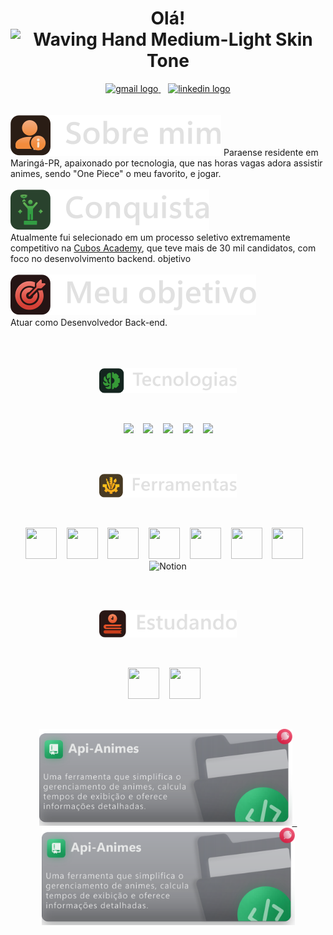  
<h1 align="center">Olá!<img src="https://raw.githubusercontent.com/Tarikul-Islam-Anik/Animated-Fluent-Emojis/master/Emojis/Hand%20gestures/Waving%20Hand%20Medium-Light%20Skin%20Tone.png" alt="Waving Hand Medium-Light Skin Tone" width="40" height="40" /></h1>

<div align="center"> 
  <a href="mailto:cleberSanches59@gmail.com" target="_blank">
    <img src="https://github.com/Cleber-Sanches/icons-github/blob/main/email.svg" height="26" alt="gmail logo"  />
  </a> &nbsp;&nbsp;
   <a href="https://www.linkedin.com/in/cleber-sanches-024414230/" target="_blank">
    <img src="https://github.com/Cleber-Sanches/icons-github/blob/main/linkedin.svg" height="26" alt="linkedin logo"/>
  </a>
</div>
</br>
</br>
<!--sobre-->
<img src="https://github.com/Cleber-Sanches/Cleber-Sanches/blob/main/sobre.svg"> 
Paraense residente em Maringá-PR, apaixonado por tecnologia, que nas horas vagas adora assistir animes, sendo "One Piece" o meu favorito, e jogar.
</br>
</br>
<!--conquista-->
<div>
<img src="https://github.com/Cleber-Sanches/Cleber-Sanches/blob/main/conquista.svg"></br>
 Atualmente fui selecionado em um processo seletivo extremamente competitivo na <a href="https://cubos.academy/" target="_blank">Cubos Academy</a>, que teve mais de 30 mil candidatos, com foco no desenvolvimento backend.
objetivo
</div>
</br>
<!-- Objetivo -->
<div>
 <img src="https://github.com/Cleber-Sanches/Cleber-Sanches/blob/main/objetivo.svg"></br>
 Atuar como Desenvolvedor Back-end.
</div>
 
              
</br>
</br>
</br>
<!-- tecnologias -->
<p align="center">
 <img src="https://github.com/Cleber-Sanches/Cleber-Sanches/blob/main/tecnologias-2.svg" style="width: 220px">
</p>
</br>
<p align="center">
   <img src="https://github.com/Cleber-Sanches/icons-github/blob/main/icons/css.svg" style="width: 50px;">&nbsp;&nbsp;&nbsp;
  <img src="https://github.com/Cleber-Sanches/icons-github/blob/main/icons/html.svg" style="width: 50px;">&nbsp;&nbsp;&nbsp;
 <img src="https://github.com/Cleber-Sanches/icons-github/blob/main/icons/javascript.svg" style="width: 50px;">&nbsp;&nbsp;&nbsp;
 <img src="https://github.com/Cleber-Sanches/icons-github/blob/main/icons/nodejs.svg" style="width: 50px;">&nbsp;&nbsp;&nbsp;
 <img src="https://github.com/Cleber-Sanches/icons-github/blob/main/icons/expressjs.svg" style="width: 50px;">
</p>
</br>
</br>
<!-- ferramentas -->
<p align="center">
 <img src="https://github.com/Cleber-Sanches/Cleber-Sanches/blob/main/ferramentas.svg" style="width: 220px">
</p>
</br>
<p align="center">
  <img src="https://github.com/Cleber-Sanches/icons-github/blob/main/icons/git.svg" style="width: 50px; height: 50px;">&nbsp;&nbsp;&nbsp;
  <img src="https://github.com/Cleber-Sanches/icons-github/blob/main/icons/vscode.svg" style="width: 50px; height: 50px;">&nbsp;&nbsp;&nbsp;
  <img src="https://github.com/Cleber-Sanches/icons-github/blob/main/icons/github.svg" style="width: 50px; height: 50px;">&nbsp;&nbsp;&nbsp;
  <img src="https://github.com/Cleber-Sanches/icons-github/blob/main/icons/insomnia.svg" style="width: 50px; height: 50px;">&nbsp;&nbsp;&nbsp;
  <img src="https://github.com/Cleber-Sanches/icons-github/blob/main/icons/illustrator.svg" style="width: 50px; height: 50px;">&nbsp;&nbsp;&nbsp;
  <img src="https://github.com/Cleber-Sanches/icons-github/blob/main/icons/ps.svg" style="width: 50px; height: 50px;">&nbsp;&nbsp;&nbsp;
  <img src="https://github.com/Cleber-Sanches/icons-github/blob/main/icons/discord.svg" style="width: 50px; height: 50px;">&nbsp;&nbsp;&nbsp;
  <img src="https://github.com/Cleber-Sanches/icons-github/blob/main/icons/notion.svg" alt="Notion" style="width: 50px; height: 50px;">
</p>
</br>
</br>
<!-- estudando atualmente -->
<p align="center">
 <img src="https://github.com/Cleber-Sanches/Cleber-Sanches/blob/main/estudandoatualmente.svg" style="width: 220px">
</p>
</br>
<p align="center">
  <img src="https://github.com/Cleber-Sanches/icons-github/blob/main/icons/postgresql.svg" style="width: 50px; height: 50px;">&nbsp;&nbsp;&nbsp;
 <img src="https://github.com/Cleber-Sanches/icons-github/blob/main/icons/BEEKEEPER.svg" style="width: 50px; height: 50px;">&nbsp;&nbsp;&nbsp;
</p>
</br>
<!-- cards repositorios -->
<p align="center">
 <a href="https://github.com/Cleber-Sanches/Api-Animes"><img src="https://github.com/Cleber-Sanches/Cleber-Sanches/blob/main/card-Api-animes.svg" style="width: 405px;">&nbsp;&nbsp;
 </a>
 <a href="https://github.com/Cleber-Sanches/GitHub-Style-Icons"><img src="https://github.com/Cleber-Sanches/Cleber-Sanches/blob/main/card-Api-animes.svg" style="width: 405px;">
 </a>
</p>

